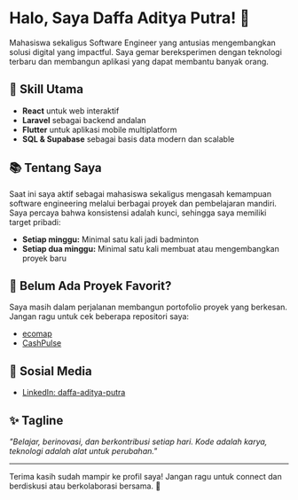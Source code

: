 # Halo, Saya Daffa Aditya Putra! 👋

Mahasiswa sekaligus Software Engineer yang antusias mengembangkan solusi digital yang impactful. Saya gemar bereksperimen dengan teknologi terbaru dan membangun aplikasi yang dapat membantu banyak orang.

## 🚀 Skill Utama
- **React** untuk web interaktif
- **Laravel** sebagai backend andalan
- **Flutter** untuk aplikasi mobile multiplatform
- **SQL & Supabase** sebagai basis data modern dan scalable

## 📚 Tentang Saya
Saat ini saya aktif sebagai mahasiswa sekaligus mengasah kemampuan software engineering melalui berbagai proyek dan pembelajaran mandiri. Saya percaya bahwa konsistensi adalah kunci, sehingga saya memiliki target pribadi:
- **Setiap minggu:** Minimal satu kali jadi badminton
- **Setiap dua minggu:** Minimal satu kali membuat atau mengembangkan proyek baru

## 🌱 Belum Ada Proyek Favorit?
Saya masih dalam perjalanan membangun portofolio proyek yang berkesan. Jangan ragu untuk cek beberapa repositori saya:
- [ecomap](https://github.com/faditya-start/ecomap)
- [CashPulse](https://github.com/faditya-start/CashPulse)

## 🔗 Sosial Media
- [LinkedIn: daffa-aditya-putra](https://www.linkedin.com/in/daffa-aditya-putra/)

## ✨ Tagline
_"Belajar, berinovasi, dan berkontribusi setiap hari. Kode adalah karya, teknologi adalah alat untuk perubahan."_

---

Terima kasih sudah mampir ke profil saya! Jangan ragu untuk connect dan berdiskusi atau berkolaborasi bersama. 🚀
